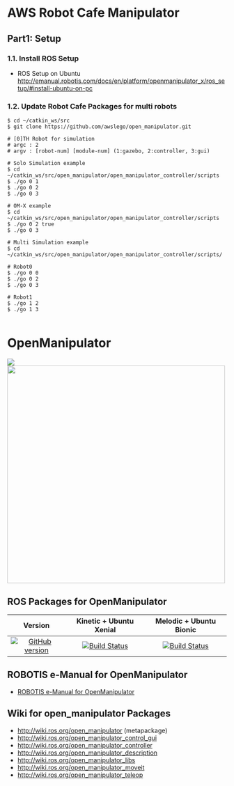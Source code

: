 # AWS Robot Cafe Manipulator 

## Part1: Setup
### 1.1. Install ROS Setup
- ROS Setup on Ubuntu http://emanual.robotis.com/docs/en/platform/openmanipulator_x/ros_setup/#install-ubuntu-on-pc

### 1.2. Update Robot Cafe Packages for multi robots
```
$ cd ~/catkin_ws/src
$ git clone https://github.com/awslego/open_manipulator.git

# [0]TH Robot for simulation
# argc : 2
# argv : [robot-num] [module-num] (1:gazebo, 2:controller, 3:gui)

# Solo Simulation example
$ cd ~/catkin_ws/src/open_manipulator/open_manipulator_controller/scripts 
$ ./go 0 1 
$ ./go 0 2 
$ ./go 0 3

# OM-X example
$ cd ~/catkin_ws/src/open_manipulator/open_manipulator_controller/scripts 
$ ./go 0 2 true
$ ./go 0 3 

# Multi Simulation example
$ cd ~/catkin_ws/src/open_manipulator/open_manipulator_controller/scripts/ 

# Robot0
$ ./go 0 0 
$ ./go 0 2 
$ ./go 0 3

# Robot1
$ ./go 1 2 
$ ./go 1 3
 
```


# OpenManipulator
<img src="https://github.com/ROBOTIS-GIT/emanual/blob/master/assets/images/platform/openmanipulator_x/OpenManipulator.png">
<img src="https://github.com/ROBOTIS-GIT/emanual/blob/master/assets/images/platform/openmanipulator_x/OpenManipulator_Chain_Capture.png" width="500">

## ROS Packages for OpenManipulator
|Version|Kinetic + Ubuntu Xenial|Melodic + Ubuntu Bionic|
|:---:|:---:|:---:|
|[![GitHub version](https://badge.fury.io/gh/ROBOTIS-GIT%2Fopen_manipulator.svg)](https://badge.fury.io/gh/ROBOTIS-GIT%2Fopen_manipulator)|[![Build Status](https://travis-ci.org/ROBOTIS-GIT/open_manipulator.svg?branch=kinetic-devel)](https://travis-ci.org/ROBOTIS-GIT/open_manipulator)|[![Build Status](https://travis-ci.org/ROBOTIS-GIT/open_manipulator.svg?branch=melodic-devel)](https://travis-ci.org/ROBOTIS-GIT/open_manipulator)|

## ROBOTIS e-Manual for OpenManipulator
- [ROBOTIS e-Manual for OpenManipulator](http://emanual.robotis.com/docs/en/platform/openmanipulator/)

## Wiki for open_manipulator Packages
- http://wiki.ros.org/open_manipulator (metapackage)
- http://wiki.ros.org/open_manipulator_control_gui
- http://wiki.ros.org/open_manipulator_controller
- http://wiki.ros.org/open_manipulator_description
- http://wiki.ros.org/open_manipulator_libs
- http://wiki.ros.org/open_manipulator_moveit
- http://wiki.ros.org/open_manipulator_teleop
